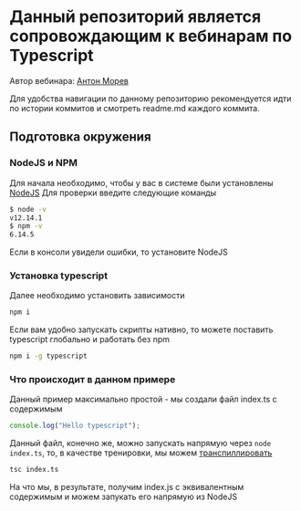 # Данный репозиторий является сопровождающим к вебинарам по Typescript

Автор вебинара: [Антон Морев](https://amorev.ru)

Для удобства навигации по данному репозиторию рекомендуется идти по истории коммитов и смотреть readme.md каждого коммита.

## Подготовка окружения

### NodeJS и NPM

Для начала необходимо, чтобы у вас в системе были установлены [NodeJS](https://nodejs.org/en/download/)
Для проверки введите следующие команды

```bash
$ node -v                       
v12.14.1                        
$ npm -v                        
6.14.5                          
```
 
Если в консоли увидели ошибки, то установите NodeJS

### Установка typescript

Далее необходимо установить зависимости

```bash
npm i 
```

Если вам удобно запускать скрипты нативно, то можете поставить typescript глобально и работать без npm
```bash
npm i -g typescript
```

### Что происходит в данном примере

Данный пример максимально простой - мы создали файл index.ts с содержимым
```typescript
console.log("Hello typescript");
```
Данный файл, конечно же, можно запускать напрямую через `node index.ts`, то, в качестве тренировки, мы можем [транспиллировать](https://ru.wikipedia.org/wiki/%D0%A2%D1%80%D0%B0%D0%BD%D1%81%D0%BF%D0%B0%D0%B9%D0%BB%D0%B5%D1%80)

```bash
tsc index.ts
```

На что мы, в результате, получим index.js с эквивалентным содержимым и можем запукать его напрямую из NodeJS 
